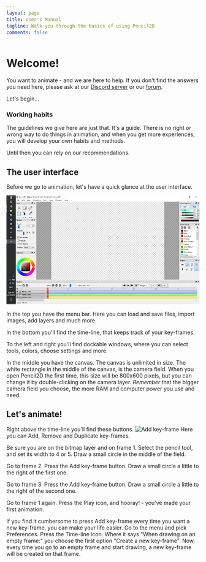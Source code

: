 ```yaml
---
layout: page
title: User's Manual
tagline: Walk you through the basics of using Pencil2D 
comments: false
---
```


# Welcome! #
You want to animate - and we are here to help. If you don't find the answers you need here, please ask at our [Discord server](https://discordapp.com/invite/8FxdV2g) or our [forum](https://discuss.pencil2d.org/).

Let's begin...
### Working habits ###
The guidelines we give here are just that. It's a guide. There is no right or wrong way to do things in animation, and when you get more experiences, you will develop your own habits and methods.

Until then you can rely on our recommendations.
## The user interface ##
Before we go to animation, let's have a quick glance at the user interface. 

![Pencil2D User Interface](_manualimages/pencil2dFull.png)

In the top you have the menu bar. Here you can load and save files, import images, add layers and much more.

In the bottom you'll find the time-line, that keeps track of your key-frames. 

To the left and right you'll find dockable windows, where you can select tools, colors, choose settings and more. 

In the middle you have the canvas. The canvas is unlimited in size. The white rectangle in the middle of the canvas, is the camera field. When you open Pencil2D the first time, this size will be 800x600 pixels, but you can change it by double-clicking on the camera layer. *Remember* that the bigger camera field you choose, the more RAM and computer power you use and need.
## Let's animate! ##
Right above the time-line you'll find these buttons. ![Add key-frame](https://github.com/pencil2d/pencil2d.github.io/blob/master/doc/_manualimages/addDeleteKeys.png) Here you can Add, Remove and Duplicate key-frames.

Be sure you are on the bitmap layer and on frame 1. Select the pencil tool, and set its width to 4 or 5. Draw a small circle in the middle of the field.

Go to frame 2. Press the Add key-frame button. Draw a small circle a little to the right of the first one.

Go to frame 3. Press the Add key-frame button. Draw a small circle a little to the right of the second one.

Go to frame 1 again. Press the Play icon, and hooray! - you've made your first animation.

If you find it cumbersome to press Add key-frame every time you want a new key-frame, you can make your life easier. Go to the menu and pick Preferences. Press the Time-line icon. Where it says "When drawing on an empty frame:" you choose the first option "Create a new key-frame". Now, every time you go to an empty frame and start drawing, a new key-frame will be created on that frame.
